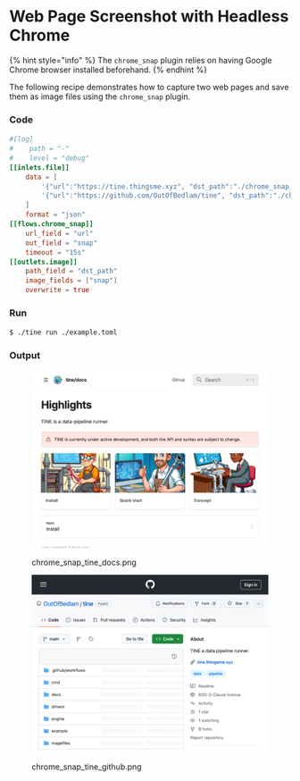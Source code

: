 # Web Page Screenshot with Headless Chrome

{% hint style="info" %}
The `chrome_snap` plugin relies on having Google Chrome browser installed beforehand.
{% endhint %}

The following recipe demonstrates how to capture two web pages and save them as image files using the `chrome_snap` plugin.

### Code

```toml
#[log]
#    path = "-"
#    level = "debug"
[[inlets.file]]
    data = [
        '{"url":"https://tine.thingsme.xyz", "dst_path":"./chrome_snap_tine_docs.png"}', 
        '{"url":"https://github.com/OutOfBedlam/tine", "dst_path":"./chrome_snap_tine_github.png"}', 
    ]
    format = "json"
[[flows.chrome_snap]]
    url_field = "url"
    out_field = "snap"
    timeout = "15s"
[[outlets.image]]
    path_field = "dst_path"
    image_fields = ["snap"]
    overwrite = true
```

### Run

```sh
$ ./tine run ./example.toml
```

### Output

<figure><img src="./images/chrome_snap_tine_docs.png" alt="" width="563"><figcaption><p>chrome_snap_tine_docs.png</p></figcaption></figure>

<figure><img src="./images/chrome_snap_tine_github.png" alt="" width="563"><figcaption><p>chrome_snap_tine_github.png</p></figcaption></figure>